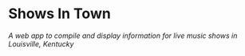 # Shows In Town
*A web app to compile and display information for live music shows in Louisville, Kentucky*